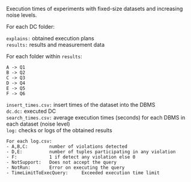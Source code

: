 Execution times of experiments with fixed-size datasets and increasing noise levels.

For each DC folder:

`explains:` obtained execution plans
<br>
`results:` results and measurement data

For each folder within `results`:

    A -> Q1
    B -> Q2
    C -> Q3
    D -> Q4
    E -> Q5
    F -> Q6

`insert_times.csv:` insert times of the dataset into the DBMS
<br>
`dc.dc:` executed DC
<br>
`search_times.csv:` average execution times (seconds) for each DBMS in each dataset (noise level)
<br>
`log:` checks or logs of the obtained results
```
For each log.csv:
- A,B,C:        number of violations detected
- D,E:          number of tuples participating in any violation
- F:            1 if detect any violation else 0
- NotSupport:   Does not accept the query
- NotRun:       Error on executing the query
- TimeLimitToExecQuery:     Exceeded execution time limit 
```